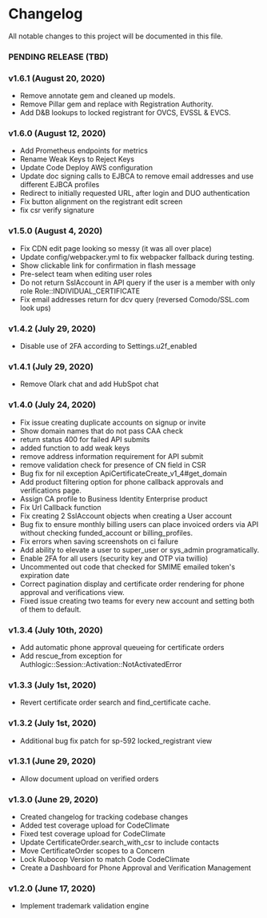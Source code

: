 # Changelog
All notable changes to this project will be documented in this file.

### PENDING RELEASE (TBD)


### v1.6.1 (August 20, 2020)

- Remove annotate gem and cleaned up models.
- Remove Pillar gem and replace with Registration Authority.
- Add D&B lookups to locked registrant for OVCS, EVSSL & EVCS.

### v1.6.0 (August 12, 2020)

- Add Prometheus endpoints for metrics
- Rename Weak Keys to Reject Keys
- Update Code Deploy AWS configuration
- Update doc signing calls to EJBCA to remove email addresses and use different EJBCA profiles
- Redirect to initially requested URL, after login and DUO authentication
- Fix button alignment on the registrant edit screen
- fix csr verify signature

### v1.5.0 (August 4, 2020)

- Fix CDN edit page looking so messy (it was all over place)
- Update config/webpacker.yml to fix webpacker fallback during testing.
- Show clickable link for confirmation in flash message
- Pre-select team when editing user roles
- Do not return SslAccount in API query if the user is a member with only role Role::INDIVIDUAL_CERTIFICATE
- Fix email addresses return for dcv query (reversed Comodo/SSL.com look ups)

### v1.4.2 (July 29, 2020)

- Disable use of 2FA according to Settings.u2f_enabled

### v1.4.1 (July 29, 2020)

- Remove Olark chat and add HubSpot chat

### v1.4.0 (July 24, 2020)

- Fix issue creating duplicate accounts on signup or invite
- Show domain names that do not pass CAA check
- return status 400 for failed API submits
- added function to add weak keys
- remove address information requirement for API submit
- remove validation check for presence of CN field in CSR
- Bug fix for nil exception ApiCertificateCreate_v1_4#get_domain
- Add product filtering option for phone callback approvals and verifications page.
- Assign CA profile to Business Identity Enterprise product
- Fix Url Callback function
- Fix creating 2 SslAccount objects when creating a User account
- Bug fix to ensure monthly billing users can place invoiced orders via API without checking funded_account or billing_profiles.
- Fix errors when saving screenshots on ci failure
- Add ability to elevate a user to super_user or sys_admin programatically.
- Enable 2FA for all users (security key and OTP via twillio)
- Uncommented out code that checked for SMIME emailed token's expiration date
- Correct pagination display and certificate order rendering for phone
  approval and verifications view.
- Fixed issue creating two teams for every new account and setting both of them to default.

### v1.3.4 (July 10th, 2020)

- Add automatic phone approval queueing for certificate orders
- Add rescue_from exception for Authlogic::Session::Activation::NotActivatedError

### v1.3.3 (July 1st, 2020)

- Revert certificate order search and find_certificate cache.

### v1.3.2 (July 1st, 2020)

- Additional bug fix patch for sp-592 locked_registrant view

### v1.3.1 (June 29, 2020)

- Allow document upload on verified orders

### v1.3.0 (June 29, 2020)

- Created changelog for tracking codebase changes
- Added test coverage upload for CodeClimate
- Fixed test coverage upload for CodeClimate
- Update CertificateOrder.search_with_csr to include contacts
- Move CertificateOrder scopes to a Concern
- Lock Rubocop Version to match Code CodeClimate
- Create a Dashboard for Phone Approval and Verification Management

### v1.2.0 (June 17, 2020)

- Implement trademark validation engine
